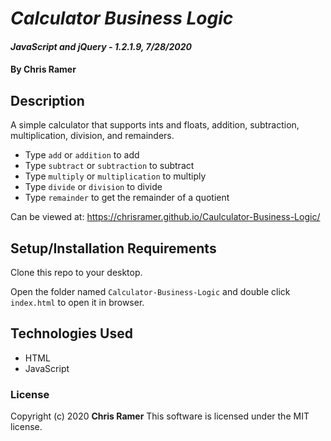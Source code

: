 # *Calculator Business Logic*

#### *JavaScript and jQuery - 1.2.1.9, 7/28/2020*

#### By **Chris Ramer**

## Description

A simple calculator that supports ints and floats, addition, subtraction, multiplication, division, and remainders.
* Type `add` or `addition` to add
* Type  `subtract` or `subtraction` to subtract
* Type `multiply` or `multiplication` to multiply
* Type `divide` or `division` to divide
* Type `remainder` to get the remainder of a quotient

Can be viewed at: https://chrisramer.github.io/Caulculator-Business-Logic/

## Setup/Installation Requirements

Clone this repo to your desktop.

Open the folder named `Calculator-Business-Logic` and double click `index.html` to open it in browser.

## Technologies Used

* HTML
* JavaScript

### License

Copyright (c) 2020 **Chris Ramer**
This software is licensed under the MIT license.